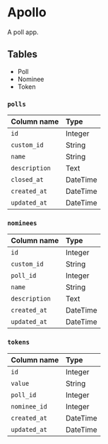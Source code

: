 # Apollo

A poll app.

## Tables

* Poll
* Nominee
* Token

### `polls`

| Column name          | Type      |
|:---------------------|:----------|
| `id`                 | Integer   |
| `custom_id`          | String    |
| `name`               | String    |
| `description`        | Text      |
| `closed_at`          | DateTime  |
| `created_at`         | DateTime  |
| `updated_at`         | DateTime  |

### `nominees`

| Column name          | Type      |
|:---------------------|:----------|
| `id`                 | Integer   |
| `custom_id`          | String    |
| `poll_id`            | Integer   |
| `name`               | String    |
| `description`        | Text      |
| `created_at`         | DateTime  |
| `updated_at`         | DateTime  |

### `tokens`

| Column name          | Type      |
|:---------------------|:----------|
| `id`                 | Integer   |
| `value`              | String    |
| `poll_id`            | Integer   |
| `nominee_id`         | Integer   |
| `created_at`         | DateTime  |
| `updated_at`         | DateTime  |
